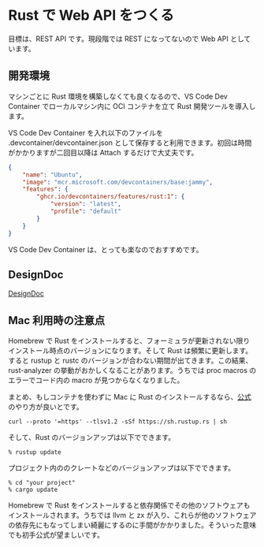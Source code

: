 # Rust で Web API をつくる

目標は、REST API です。現段階では REST になってないので Web API としています。

## 開発環境

マシンごとに Rust 環境を構築しなくても良くなるので、VS Code Dev Container でローカルマシン内に OCI コンテナを立て Rust 開発ツールを導入します。

VS Code Dev Container を入れ以下のファイルを .devcontainer/devcontainer.json として保存すると利用できます。初回は時間がかかりますが二回目以降は Attach するだけで大丈夫です。

```json
{
    "name": "Ubuntu",
    "image": "mcr.microsoft.com/devcontainers/base:jammy",
    "features": {
        "ghcr.io/devcontainers/features/rust:1": {
            "version": "latest",
            "profile": "default"
        }
    }
}
```

VS Code Dev Container は、とっても楽なのでおすすめです。

## DesignDoc

[DesignDoc](./Docs/DesignDoc.md)

## Mac 利用時の注意点

Homebrew で Rust をインストールすると、フォーミュラが更新されない限りインストール時点のバージョンになります。そして Rust は頻繁に更新します。すると rustup と rustc のバージョンが合わない期間が出てきます。この結果、rust-analyzer の挙動がおかしくなることがあります。うちでは proc macros のエラーでコード内の macro が見つからなくなりました。

まとめ、もしコンテナを使わずに Mac に Rust のインストールするなら、[公式](https://www.rust-lang.org/tools/install)のやり方が良いとです。

```shell
curl --proto '=https' --tlsv1.2 -sSf https://sh.rustup.rs | sh
```

そして、Rust のバージョンアップは以下でできます。

```shell
% rustup update
```

プロジェクト内ののクレートなどのバージョンアップは以下でできます。

```shell
% cd "your project"
% cargo update
```

Homebrew で Rust をインストールすると依存関係でその他のソフトウェアもインストールされます。うちでは llvm と zx が入り、これらが他のソフトウェアの依存先にもなってしまい綺麗にするのに手間がかかりました。そういった意味でも初手公式が望ましいです。
